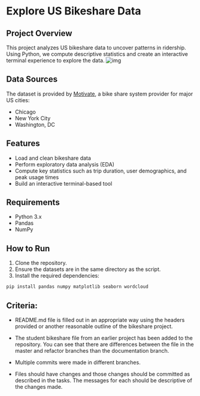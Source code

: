 # Explore US Bikeshare Data

## Project Overview
This project analyzes US bikeshare data to uncover patterns in ridership. Using Python, we compute descriptive statistics and create an interactive terminal experience to explore the data.
![img](https://video.udacity-data.com/topher/2018/March/5aa7718d_divvy/divvy.jpg)
## Data Sources
The dataset is provided by [Motivate](https://www.motivateco.com/), a bike share system provider for major US cities:  
- Chicago  
- New York City  
- Washington, DC  

## Features
- Load and clean bikeshare data  
- Perform exploratory data analysis (EDA)  
- Compute key statistics such as trip duration, user demographics, and peak usage times  
- Build an interactive terminal-based tool  

## Requirements
- Python 3.x  
- Pandas  
- NumPy  

## How to Run
1. Clone the repository.
2. Ensure the datasets are in the same directory as the script.
3. Install the required dependencies:
```bash
pip install pandas numpy matplotlib seaborn wordcloud
```
## Criteria:
- README.md file is filled out in an appropriate way using the headers provided or another reasonable outline of the bikeshare project.


- The student bikeshare file from an earlier project has been added to the repository. You can see that there are differences between the file in the master and refactor branches than the documentation branch.

- Multiple commits were made in different branches.

- Files should have changes and those changes should be committed as described in the tasks. The messages for each should be descriptive of the changes made.